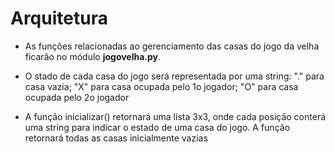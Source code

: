 # Arquitetura

* As funções relacionadas ao gerenciamento das casas do jogo da velha ficarão no módulo **jogovelha.py**.

* O stado de cada casa do jogo será representada por uma string: "." para casa vazia; "X" para casa ocupada pelo 1o jogador; "O" para casa ocupada pelo 2o jogador

* A função inicializar() retornará uma lista 3x3, onde cada posição conterá uma string para indicar o estado de uma casa do jogo. A função retornará todas as casas inicialmente vazias

